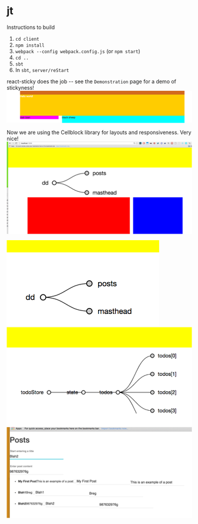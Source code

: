 # jt

Instructions to build

  1. `cd client`
  2. `npm install`
  3. `webpack --config webpack.config.js` (or `npm start`)
  4. `cd ..`
  5. `sbt`
  7. In `sbt`, `server/reStart`
  
react-sticky does the job -- see the `Demonstration` page for a demo of stickyness!
![logo](https://raw.githubusercontent.com/jshin47/jt/master/screenshot5-sticky.png)
  
Now we are using the Cellblock library for layouts and responsiveness. Very nice!
![logo](https://raw.githubusercontent.com/jshin47/jt/master/screenshot4.png)
  
![logo](https://raw.githubusercontent.com/jshin47/jt/master/screenshot3.png)
![logo](https://raw.githubusercontent.com/jshin47/jt/master/screenshot2.png)
![logo](https://raw.githubusercontent.com/jshin47/jt/master/screenshot1.png)
